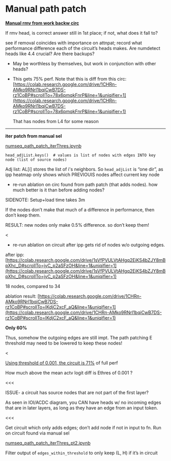 # Manual path patch

**[Manual rmv from work backw circ](https://colab.research.google.com/drive/1CHRn-AMko9RNrl1bqiCwB7DS-rz1CoBP#scrollTo=0zheHQmPw2Gk&line=1&uniqifier=1)**

If rmv head, is correct answer still in 1st place; if not, what does it fall to?

see if removal coincides with importance on attnpat; record what performance difference each of the circuit’s heads makes. Are numdetect heads like 4.4 crucial? Are there backups?

- May be worthless by themselves, but work in conjunction with other heads?
- This gets 75% perf. Note that this is diff from this circ: [https://colab.research.google.com/drive/1CHRn-AMko9RNrl1bqiCwB7DS-rz1CoBP#scrollTo=78x6pmqkFnrP&line=1&uniqifier=1](https://colab.research.google.com/drive/1CHRn-AMko9RNrl1bqiCwB7DS-rz1CoBP#scrollTo=78x6pmqkFnrP&line=1&uniqifier=1)
    
    That has nodes from L4 for some reason
    

---

**iter patch from manual sel**

[numseq_path_patch_iterThres.ipynb](https://colab.research.google.com/drive/1onREXMNmc9ks0xpwDslUX2pdG0RSYtWS#scrollTo=ratQ65XwBdFx&line=1&uniqifier=1)

`head_adjList.keys()  # values is list of nodes with edges INTO key node (list of source nodes)`

Adj list: AL[i] stores the list of i's neighbors. So `head_adjList` is “one dir”, as ipp heatmap only shows which PREVIOUIS nodes affect current key node

- re-run ablation on circ found from path patch (that adds nodes). how much better is it than before adding nodes?

SIDENOTE: Setup+load time takes 3m

If the nodes don’t make that much of a difference in performance, then don’t keep them.

RESULT: new nodes only make 0.5% difference. so don’t keep them!

<

- re-run ablation on circuit after ipp gets rid of nodes w/o outgoing edges.

after ipp: [https://colab.research.google.com/drive/1sVfPVULVtAHgq2EiKS4bZJY8mBpXhc_D#scrollTo=jyC_p2aSFzOH&line=1&uniqifier=1](https://colab.research.google.com/drive/1sVfPVULVtAHgq2EiKS4bZJY8mBpXhc_D#scrollTo=jyC_p2aSFzOH&line=1&uniqifier=1)

18 nodes, compared to 34

ablation result: [https://colab.research.google.com/drive/1CHRn-AMko9RNrl1bqiCwB7DS-rz1CoBP#scrollTo=IKdjC2xcF_aQ&line=1&uniqifier=1](https://colab.research.google.com/drive/1CHRn-AMko9RNrl1bqiCwB7DS-rz1CoBP#scrollTo=IKdjC2xcF_aQ&line=1&uniqifier=1)

**Only 60%**

Thus, somehow the outgoing edges are still impt. The path patching E threshold may need to be lowered to keep these nodes!

<

[Using threshold of 0.001, the circuit is 71%](https://colab.research.google.com/drive/1CHRn-AMko9RNrl1bqiCwB7DS-rz1CoBP#scrollTo=nrD-I7AXMgGA&line=1&uniqifier=1) of full perf

How much above the mean actv logit diff is Ethres of 0.001 ?

<<<

ISSUE- a circuit has source nodes that are not part of the first layer?

As seen in IOI/ACDC diagram, you CAN have heads w/ no incoming edges that are in later layers, as long as they have an edge from an input token.

<<<

Get circuit which only adds edges; don’t add node if not in input to fn. Run on circuit found via manual sel

[numseq_path_patch_iterThres_pt2.ipynb](https://colab.research.google.com/drive/1sVfPVULVtAHgq2EiKS4bZJY8mBpXhc_D)

Filter output of `edges_within_threshold` to only keep (L, H) if it’s in circuit